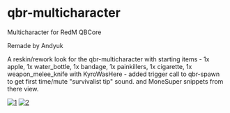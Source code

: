 # qbr-multicharacter
Multicharacter for RedM QBCore

Remade by Andyuk

A reskin/rework look for the qbr-multicharacter
with starting items - 1x apple, 1x water_bottle, 1x bandage, 1x painkillers, 1x cigarette, 1x weapon_melee_knife
with KyroWasHere - added trigger call to qbr-spawn to get first time/mute "survivalist tip" sound.
and MoneSuper snippets from there view.

<a href="https://ibb.co/HrXVm51"><img src="https://i.ibb.co/LCv84Vb/1.jpg" alt="1" border="0"></a>
<a href="https://ibb.co/JQ4fGjH"><img src="https://i.ibb.co/5FyNShL/2.jpg" alt="2" border="0"></a>
